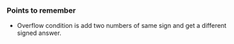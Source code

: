 ### Points to remember
- Overflow condition is add two numbers of same sign and get a different signed answer.